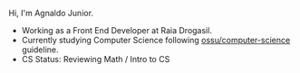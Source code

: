 Hi, I'm Agnaldo Junior.

- Working as a Front End Developer at Raia Drogasil.
- Currently studying Computer Science following [ossu/computer-science](https://github.com/ossu/computer-science) guideline.
- CS Status: Reviewing Math / Intro to CS

<!--
**ajnior/ajnior** is a ✨ _special_ ✨ repository because its `README.md` (this file) appears on your GitHub profile.

Here are some ideas to get you started:

- 🔭 I’m currently working on ...
- 🌱 I’m currently learning ...
- 👯 I’m looking to collaborate on ...
- 🤔 I’m looking for help with ...
- 💬 Ask me about ...
- 📫 How to reach me: ...
- 😄 Pronouns: ...
- ⚡ Fun fact: ...
-->
